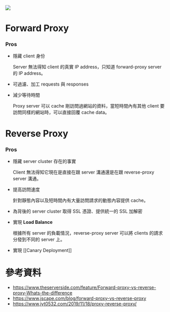 ![](<https://raw.githubusercontent.com/Jamison-Chen/KM-software/master/img/forward -proxy-vs-reverse-proxy.jpg>)

# Forward Proxy

### Pros

- 隱藏 client 身份

    Server 無法得知 client 的真實 IP address，只知道 forward-proxy server 的 IP address。

- 可過濾、加工 requests 與 responses

- 減少等待時間

    Proxy server 可以 cache 剛訪問過網站的資料，當短時間內有其他 client 要訪問同樣的網站時，可以直接回覆 cache data。

# Reverse Proxy

### Pros

- 隱藏 server cluster 存在的事實

    Client 無法得知它現在是直接在跟 server 溝通還是在跟 reverse-proxy server 溝通。

- 提高訪問速度

    針對靜態內容以及短時間內有大量訪問請求的動態內容提供 cache。

- 為背後的 server cluster 取得 SSL 憑證、提供統一的 SSL 加解密

- 實現 **Load Balance**

    根據所有 server 的負載情況，reverse-proxy server 可以將 clients 的請求分發到不同的 server 上。

- 實現 [[Canary Deployment]]

# 參考資料

- <https://www.theserverside.com/feature/Forward-proxy-vs-reverse-proxy-Whats-the-difference>
- <https://www.jscape.com/blog/forward-proxy-vs-reverse-proxy>
- <https://www.jyt0532.com/2019/11/18/proxy-reverse-proxy/>

